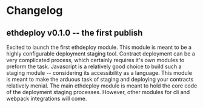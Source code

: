 # Changelog

## ethdeploy v0.1.0 -- the first publish

Excited to launch the first ethdeploy module. This module is meant to be a highly configurable deployment staging tool. Contract deployment can be a very complicated process, which certainly requires it's own modules to preform the task. Javascript is a relatively good choice to build such a staging module -- considering its accessibility as a language. This module is meant to make the arduous task of staging and deploying your contracts relatively menial. The main ethdeploy module is meant to hold the core code of the deployment staging processes. However, other modules for cli and webpack integrations will come.
